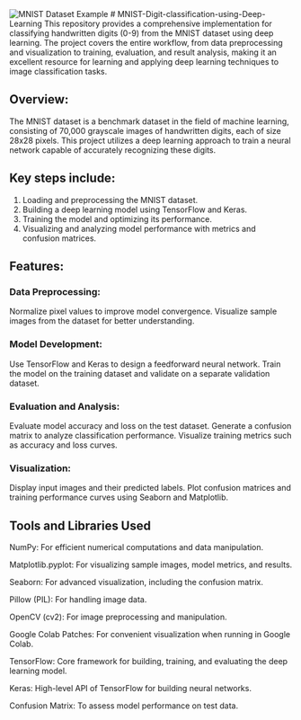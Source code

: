<img src="https://upload.wikimedia.org/wikipedia/commons/2/27/MNIST_dataset_example.png" alt="MNIST Dataset Example">
# MNIST-Digit-classification-using-Deep-Learning
This repository provides a comprehensive implementation for classifying handwritten digits (0-9) from the MNIST dataset using deep learning. The project covers the entire workflow, from data preprocessing and visualization to training, evaluation, and result analysis, making it an excellent resource for learning and applying deep learning techniques to image classification tasks.

## Overview:
The MNIST dataset is a benchmark dataset in the field of machine learning, consisting of 70,000 grayscale images of handwritten digits, each of size 28x28 pixels. This project utilizes a deep learning approach to train a neural network capable of accurately recognizing these digits.

## Key steps include:
1. Loading and preprocessing the MNIST dataset.
2. Building a deep learning model using TensorFlow and Keras.
3. Training the model and optimizing its performance.
4. Visualizing and analyzing model performance with metrics and confusion matrices.

## Features:
### Data Preprocessing:
Normalize pixel values to improve model convergence.
Visualize sample images from the dataset for better understanding.

### Model Development:
Use TensorFlow and Keras to design a feedforward neural network.
Train the model on the training dataset and validate on a separate validation dataset.

### Evaluation and Analysis:
Evaluate model accuracy and loss on the test dataset.
Generate a confusion matrix to analyze classification performance.
Visualize training metrics such as accuracy and loss curves.

### Visualization:
Display input images and their predicted labels.
Plot confusion matrices and training performance curves using Seaborn and Matplotlib.

## Tools and Libraries Used
NumPy: For efficient numerical computations and data manipulation.

Matplotlib.pyplot: For visualizing sample images, model metrics, and results.

Seaborn: For advanced visualization, including the confusion matrix.

Pillow (PIL): For handling image data.

OpenCV (cv2): For image preprocessing and manipulation.

Google Colab Patches: For convenient visualization when running in Google Colab.

TensorFlow: Core framework for building, training, and evaluating the deep learning model.

Keras: High-level API of TensorFlow for building neural networks.

Confusion Matrix: To assess model performance on test data.
